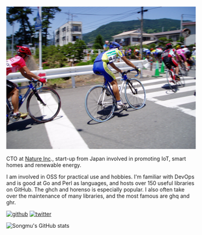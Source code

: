 ![](https://raw.githubusercontent.com/Songmu/Songmu/main/images/2004-06-05-race.jpg)

CTO at [Nature Inc](https://en.nature.global/)., start-up from Japan involved in promoting IoT, smart homes and renewable energy.

I am involved in OSS for practical use and hobbies.
I'm familiar with DevOps and is good at Go and Perl as languages, and hosts over 150 useful libraries on GitHub. The ghch and horenso is especially popular.
I also often take over the maintenance of many libraries, and the most famous are ghq and ghr.

[![github](https://img.shields.io/github/followers/Songmu?label=Follow%20%40Songmu&style=social)](https://github.com/Songmu)
[![twitter](https://img.shields.io/twitter/follow/Songmu?style=social)](https://twitter.com/Songmu)

![Songmu's GitHub stats](https://github-readme-stats.vercel.app/api?username=Songmu&hide=["contribs","issues"])
